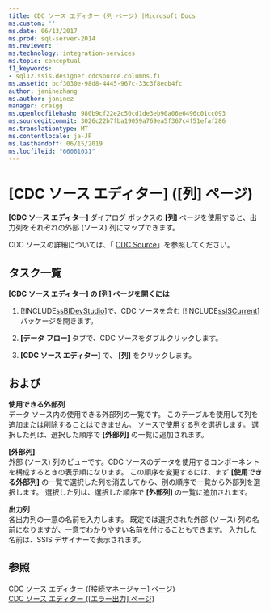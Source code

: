 ```yaml
---
title: CDC ソース エディター (列 ページ) |Microsoft Docs
ms.custom: ''
ms.date: 06/13/2017
ms.prod: sql-server-2014
ms.reviewer: ''
ms.technology: integration-services
ms.topic: conceptual
f1_keywords:
- sql12.ssis.designer.cdcsource.columns.f1
ms.assetid: bcf3030e-98d8-4445-967c-33c3f8ecb4fc
author: janinezhang
ms.author: janinez
manager: craigg
ms.openlocfilehash: 980b9cf22e2c50cd1de3eb90a06e6496c01cc093
ms.sourcegitcommit: 3026c22b7fba19059a769ea5f367c4f51efaf286
ms.translationtype: MT
ms.contentlocale: ja-JP
ms.lasthandoff: 06/15/2019
ms.locfileid: "66061031"
---
```

# <a name="cdc-source-editor-columns-page"></a>[CDC ソース エディター] ([列] ページ)
  **[CDC ソース エディター]** ダイアログ ボックスの **[列]** ページを使用すると、出力列をそれぞれの外部 (ソース) 列にマップできます。  
  
 CDC ソースの詳細については、「 [CDC Source](data-flow/cdc-source.md)」を参照してください。  
  
## <a name="task-list"></a>タスク一覧  
 **[CDC ソース エディター] の [列] ページを開くには**  
  
1.  [!INCLUDE[ssBIDevStudio](../includes/ssbidevstudio-md.md)]で、CDC ソースを含む [!INCLUDE[ssISCurrent](../includes/ssiscurrent-md.md)] パッケージを開きます。  
  
2.  **[データ フロー]** タブで、CDC ソースをダブルクリックします。  
  
3.  **[CDC ソース エディター]** で、 **[列]** をクリックします。  
  
## <a name="options"></a>および  
 **使用できる外部列**  
 データ ソース内の使用できる外部列の一覧です。 このテーブルを使用して列を追加または削除することはできません。 ソースで使用する列を選択します。 選択した列は、選択した順序で **[外部列]** の一覧に追加されます。  
  
 **[外部列]**  
 外部 (ソース) 列のビューです。CDC ソースのデータを使用するコンポーネントを構成するときの表示順になります。 この順序を変更するには、まず **[使用できる外部列]** の一覧で選択した列を消去してから、別の順序で一覧から外部列を選択します。 選択した列は、選択した順序で **[外部列]** の一覧に追加されます。  
  
 **出力列**  
 各出力列の一意の名前を入力します。 既定では選択された外部 (ソース) 列の名前になりますが、一意でわかりやすい名前を付けることもできます。 入力した名前は、SSIS デザイナーで表示されます。  
  
## <a name="see-also"></a>参照  
 [CDC ソース エディター &#40;[接続マネージャー] ページ&#41;](../../2014/integration-services/cdc-source-editor-connection-manager-page.md)   
 [CDC ソース エディター &#40;[エラー出力] ページ&#41;](../../2014/integration-services/cdc-source-editor-error-output-page.md)  
  
  
